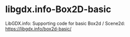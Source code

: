 # libgdx.info-Box2D-basic
LibGDX.info: Supporting code for basic Box2d / Scene2d: https://libgdx.info/box2d-basic/
